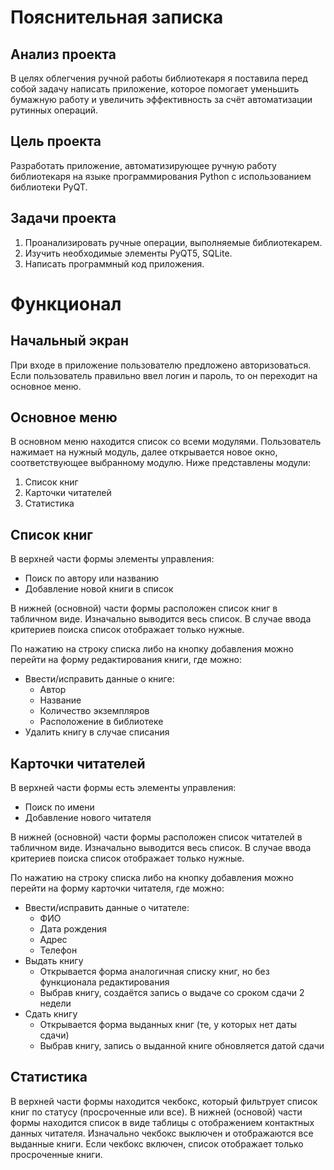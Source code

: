 #  Пояснительная записка

##  Анализ проекта

В целях облегчения ручной работы библиотекаря я поставила перед собой задачу написать приложение, которое помогает уменьшить бумажную работу и увеличить эффективность за счёт автоматизации рутинных операций.

##  Цель проекта

Разработать приложение, автоматизирующее ручную работу библиотекаря на языке программирования Python с использованием библиотеки PyQT.

##  Задачи проекта

1. Проанализировать ручные операции, выполняемые библиотекарем.
2. Изучить необходимые элементы PyQT5, SQLite.
3. Написать программный код приложения.

#  Функционал

##  Начальный экран

При входе в приложение пользователю предложено авторизоваться. Если пользователь правильно ввел логин и пароль, то он переходит на основное меню.


##  Основное меню

В основном меню находится список со всеми модулями. Пользователь нажимает на нужный модуль, далее открывается новое окно, соответствующее выбранному модулю. Ниже представлены модули:
1. Список книг
2. Карточки читателей
3. Статистика

##  Список книг


В верхней части формы элементы управления:
* Поиск по автору или названию
* Добавление новой книги в список

В нижней (основной) части формы расположен список книг в табличном виде. Изначально выводится весь список. В случае ввода критериев поиска список отображает только нужные.

По нажатию на строку списка либо на кнопку добавления можно перейти на форму редактирования книги, где можно:
* Ввести/исправить данные о книге:
  * Автор
  * Название
  * Количество экземпляров
  * Расположение в библиотеке
* Удалить книгу в случае списания


##  Карточки читателей

В верхней части формы есть элементы управления:
* Поиск по имени
* Добавление нового читателя

В нижней (основной) части формы расположен список читателей в табличном виде.
Изначально выводится весь список. В случае ввода критериев поиска список отображает только нужные.

По нажатию на строку списка либо на кнопку добавления можно перейти на форму карточки читателя, где можно:
* Ввести/исправить данные о читателе:
  * ФИО
  * Дата рождения
  * Адрес
  * Телефон
* Выдать книгу
  * Открывается форма аналогичная списку книг, но без функционала редактирования
  * Выбрав книгу, создаётся запись о выдаче со сроком сдачи 2 недели
* Сдать книгу
  * Открывается форма выданных книг (те, у которых нет даты сдачи)
  * Выбрав книгу, запись о выданной книге обновляется датой сдачи

##  Статистика


В верхней части формы находится чекбокс, который фильтрует список книг по статусу (просроченные или все).
В нижней (основой) части формы находится список в виде таблицы с отображением контактных данных читателя.
Изначально чекбокс выключен и отображаются все выданные книги. Если чекбокс включен, список отображает только просроченные книги.
